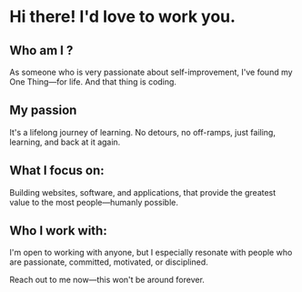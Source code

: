 # Hi there! I'd love to work you.

## Who am I ?
As someone who is very passionate about self-improvement, I've found my One Thing—for life.
And that thing is coding.

## My passion
It's a lifelong journey of learning.
No detours, no off-ramps, just failing, learning, and back at it again.

## What I focus on:
Building websites, software, and applications, that provide the greatest value to the most people—humanly possible.

## Who I work with:
I'm open to working with anyone, but I especially resonate with people who are passionate, committed, motivated, or disciplined.

Reach out to me now—this won't be around forever.
